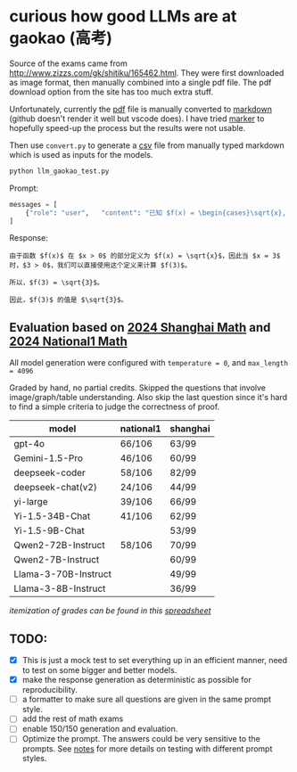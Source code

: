 # curious how good LLMs are at gaokao (高考)

Source of the exams came from http://www.zizzs.com/gk/shitiku/165462.html. They were first downloaded as image format, then manually combined into a 
single pdf file. The pdf download option from the site has too much extra stuff.

Unfortunately, currently the [pdf](data/2024_math_shanghai/exam_with_answer.pdf) file is manually converted to 
[markdown](data/2024_math_shanghai/exam_with_answer.md) (github doesn't render it well but vscode does). I have tried
[marker](https://github.com/VikParuchuri/marker) to hopefully speed-up the process but the results were not usable.

Then use `convert.py` to generate a [csv](data/2024_math_shanghai/exam_with_answer.csv) file from manually typed markdown which is used as inputs for 
the models.

```python
python llm_gaokao_test.py
```

Prompt:
```python
messages = [
    {"role": "user",   "content": "已知 $f(x) = \begin{cases}\sqrt{x}, x > 0 \\1, x \leq 0\end{cases}$，$f(3)=$"},
]
```

Response:
```text
由于函数 $f(x)$ 在 $x > 0$ 的部分定义为 $f(x) = \sqrt{x}$，因此当 $x = 3$ 时，$3 > 0$，我们可以直接使用这个定义来计算 $f(3)$。

所以，$f(3) = \sqrt{3}$。

因此，$f(3)$ 的值是 $\sqrt{3}$。
```

## Evaluation based on [2024 Shanghai Math](data/2024_math_shanghai/exam.pdf) and [2024 National1 Math](data/2024_math_national1/exam_with_answer.pdf)
All model generation were configured with `temperature = 0`, and `max_length = 4096`

Graded by hand, no partial credits. Skipped the questions that involve image/graph/table understanding. Also skip the last question since it's hard to find a simple criteria to judge the correctness of proof.

| model                     | national1 | shanghai |
|---------------------------|-----------|----------|
| gpt-4o                    | 66/106    | 63/99    |
| Gemini-1.5-Pro            | 46/106    | 60/99    |
| deepseek-coder            | 58/106    | 82/99    |
| deepseek-chat(v2)         | 24/106    | 44/99    |
| yi-large                  | 39/106    | 66/99    |
| Yi-1.5-34B-Chat           | 41/106    | 62/99    |
| Yi-1.5-9B-Chat            |           | 53/99    |
| Qwen2-72B-Instruct        | 58/106    | 70/99    |
| Qwen2-7B-Instruct         |           | 60/99    |
| Llama-3-70B-Instruct      |           | 49/99    |
| Llama-3-8B-Instruct       |           | 36/99    |

_itemization of grades can be found in this [spreadsheet](https://docs.google.com/spreadsheets/d/1I4Qi6-ad34KQlryBkRMNSGbEBU05dz4OcRs-AniWwLM/edit?gid=0#gid=0)_

## TODO: 
- [x] This is just a mock test to set everything up in an efficient manner, need to test on some bigger and better models.
- [x] make the response generation as deterministic as possible for reproducibility.
- [ ] a formatter to make sure all questions are given in the same prompt style.
- [ ] add the rest of math exams
- [ ] enable 150/150 generation and evaluation.
- [ ] Optimize the prompt. The answers could be very sensitive to the prompts. See [notes](notes.md) for more details on testing with different prompt styles.
